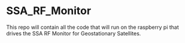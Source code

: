 # SSA_RF_Monitor
This repo will contain all the code that will run on the raspberry pi that drives the SSA RF Monitor for Geostationary Satellites.
